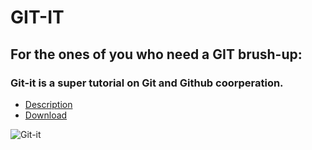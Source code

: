 # GIT-IT

## For the ones of you who need a GIT brush-up:
### Git-it is a super tutorial on Git and Github coorperation.

* [Description](https://github.com/jlord/git-it-electron)
* [Download](https://github.com/jlord/git-it-electron/releases)

![Git-it](https://cloud.githubusercontent.com/assets/1305617/14594613/23873f64-04ed-11e6-9d3b-72f424dd0842.png)
